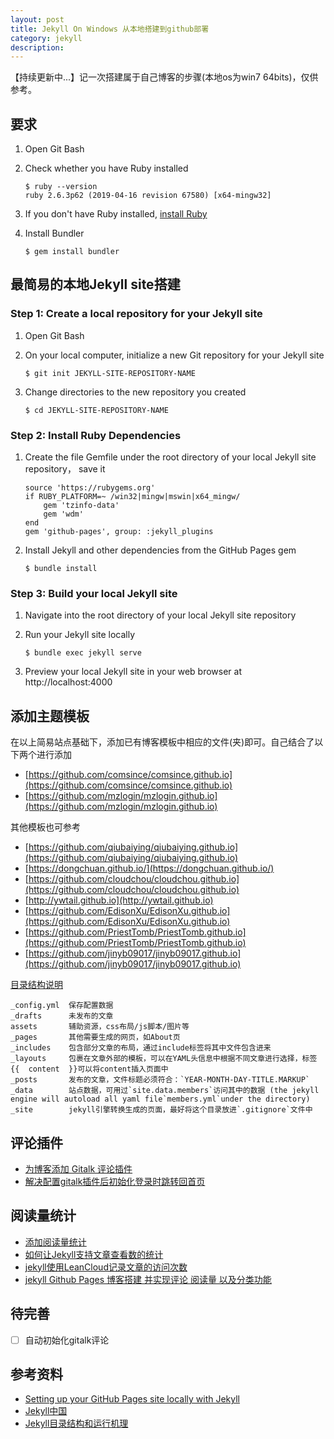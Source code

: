 ```yaml
---
layout: post
title: Jekyll On Windows 从本地搭建到github部署
category: jekyll
description: 
---
```


【持续更新中...】记一次搭建属于自己博客的步骤(本地os为win7 64bits)，仅供参考。


## 要求
1. Open Git Bash

2. Check whether you have Ruby installed

	```
	$ ruby --version
	ruby 2.6.3p62 (2019-04-16 revision 67580) [x64-mingw32]
	```

3. If you don't have Ruby installed, [install Ruby](https://rubyinstaller.org/downloads/)

4. Install Bundler

	```
	$ gem install bundler
	```

## 最简易的本地Jekyll site搭建
### Step 1: Create a local repository for your Jekyll site

1. Open Git Bash

2. On your local computer, initialize a new Git repository for your Jekyll site

	``` 
	$ git init JEKYLL-SITE-REPOSITORY-NAME
	```

3. Change directories to the new repository you created

	``` 
	$ cd JEKYLL-SITE-REPOSITORY-NAME
	```


### Step 2: Install Ruby Dependencies 

1. Create the file Gemfile under the root directory of your local Jekyll site repository， save it 

	```
	source 'https://rubygems.org'
	if RUBY_PLATFORM=~ /win32|mingw|mswin|x64_mingw/ 
		gem 'tzinfo-data'
		gem 'wdm'
	end
	gem 'github-pages', group: :jekyll_plugins
	```

2. Install Jekyll and other dependencies from the GitHub Pages gem

	```
	$ bundle install
	```


### Step 3: Build your local Jekyll site
1. Navigate into the root directory of your local Jekyll site repository

2. Run your Jekyll site locally

	```
	$ bundle exec jekyll serve
	```

3. Preview your local Jekyll site in your web browser at http://localhost:4000

## 添加主题模板

在以上简易站点基础下，添加已有博客模板中相应的文件(夹)即可。自己结合了以下两个进行添加

- [https://github.com/comsince/comsince.github.io](https://github.com/comsince/comsince.github.io)
- [https://github.com/mzlogin/mzlogin.github.io](https://github.com/mzlogin/mzlogin.github.io)

 其他模板也可参考
- [https://github.com/qiubaiying/qiubaiying.github.io](https://github.com/qiubaiying/qiubaiying.github.io)
- [https://dongchuan.github.io/](https://dongchuan.github.io/)
- [https://github.com/cloudchou/cloudchou.github.io](https://github.com/cloudchou/cloudchou.github.io)
- [http://ywtail.github.io](http://ywtail.github.io) 
- [https://github.com/EdisonXu/EdisonXu.github.io](https://github.com/EdisonXu/EdisonXu.github.io)
- [https://github.com/PriestTomb/PriestTomb.github.io](https://github.com/PriestTomb/PriestTomb.github.io)
- [https://github.com/jinyb09017/jinyb09017.github.io](https://github.com/jinyb09017/jinyb09017.github.io)

[目录结构说明](https://www.jianshu.com/p/50d97f32e558)
```
_config.yml  保存配置数据
_drafts      未发布的文章
assets       辅助资源，css布局/js脚本/图片等
_pages       其他需要生成的网页，如About页	
_includes    包含部分文章的布局，通过include标签将其中文件包含进来
_layouts     包裹在文章外部的模板，可以在YAML头信息中根据不同文章进行选择，标签{{  content  }}可以将content插入页面中
_posts       发布的文章，文件标题必须符合：`YEAR-MONTH-DAY-TITLE.MARKUP`
_data        站点数据，可用过`site.data.members`访问其中的数据 (the jekyll engine will autoload all yaml file`members.yml`under the directory)
_site        jekyll引擎转换生成的页面，最好将这个目录放进`.gitignore`文件中
```


## 评论插件

* [为博客添加 Gitalk 评论插件](https://www.jianshu.com/p/78c64d07124d)
* [解决配置gitalk插件后初始化登录时跳转回首页](https://blog.csdn.net/w47_csdn/article/details/88858343)

## 阅读量统计

* [添加阅读量统计](https://blog.whuzfb.cn/blog/2019/01/05/blog_reading_counter/)
* [如何让Jekyll支持文章查看数的统计](http://www.cloudchou.com/android/post-981.html)
* [jekyll使用LeanCloud记录文章的访问次数](https://priesttomb.github.io/%E6%97%A5%E5%B8%B8/2017/11/06/jekyll%E4%BD%BF%E7%94%A8LeanCloud%E8%AE%B0%E5%BD%95%E6%96%87%E7%AB%A0%E7%9A%84%E8%AE%BF%E9%97%AE%E6%AC%A1%E6%95%B0/)
* [jekyll Github Pages 博客搭建 并实现评论 阅读量 以及分类功能](https://jinyb09017.github.io/2017/06/jekyll-Github-Pages-%E5%8D%9A%E5%AE%A2%E6%90%AD%E5%BB%BA-%E5%B9%B6%E5%AE%9E%E7%8E%B0%E8%AF%84%E8%AE%BA-%E9%98%85%E8%AF%BB%E9%87%8F-%E4%BB%A5%E5%8F%8A%E5%88%86%E7%B1%BB%E5%8A%9F%E8%83%BD/)

## 待完善

- [ ] 自动初始化gitalk评论 
 
## 参考资料

* [Setting up your GitHub Pages site locally with Jekyll](https://help.github.com/en/articles/setting-up-your-github-pages-site-locally-with-jekyll)
* [Jekyll中国](http://jekyllcn.com/)
* [Jekyll目录结构和运行机理	](https://blog.csdn.net/HopefulLight/article/details/78366374)